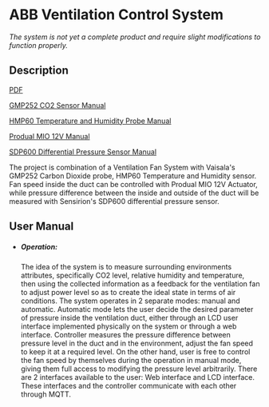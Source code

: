 # ABB Ventilation Control System

<em>The system is not yet a complete product and require slight modifications to function properly.</em>

## Description

[PDF](https://github.com/phamduylong/abb-ventilation-controller/blob/master/pdfs/Ventilation_controller_project_specification.pdf)

[GMP252 CO2 Sensor Manual](https://github.com/phamduylong/abb-ventilation-controller/blob/master/pdfs/GMP252-User-Guide-in-English-M211897EN.pdf)

[HMP60 Temperature and Humidity Probe Manual](https://github.com/phamduylong/abb-ventilation-controller/blob/master/pdfs/HMP60-User-guide.pdf)

[Produal MIO 12V Manual](https://github.com/phamduylong/abb-ventilation-controller/blob/master/pdfs/MIO12-V_181024_UG_en.pdf)

[SDP600 Differential Pressure Sensor Manual](https://github.com/phamduylong/abb-ventilation-controller/blob/master/pdfs/Sensirion_Differential_Pressure_SDP6x0series_Datas-767275.pdf)

The project is combination of a Ventilation Fan System with Vaisala's GMP252 Carbon Dioxide probe, HMP60 Temperature and Humidity sensor. Fan speed inside the duct can be controlled with Produal MIO 12V Actuator, while pressure difference between the inside and outside of the duct will be measured with Sensirion's SDP600 differential pressure sensor.




## User Manual
<ul>
  <li><h5>Operation:</h5><p>The idea of the system is to measure surrounding environments attributes, specifically CO2 level, relative humidity and temperature, then using the collected information as a feedback for the ventilation fan to adjust power level so as to create the ideal state in terms of air conditions. The system operates in 2 separate modes: manual and automatic. Automatic mode lets the user decide the desired parameter of pressure inside the ventilation duct, either through an LCD user interface implemented physically on the system or through a web interface. Controller measures the pressure difference between pressure level in the duct and in the environment, adjust the fan speed to keep it at a required level. On the other hand, user is free to control the fan speed by themselves during the operation in manual mode, giving them full access to modifying the pressure level arbitrarily. There are 2 interfaces available to the user: Web interface and LCD interface. These interfaces and the controller communicate with each other through MQTT.</p></li>
</ul>
